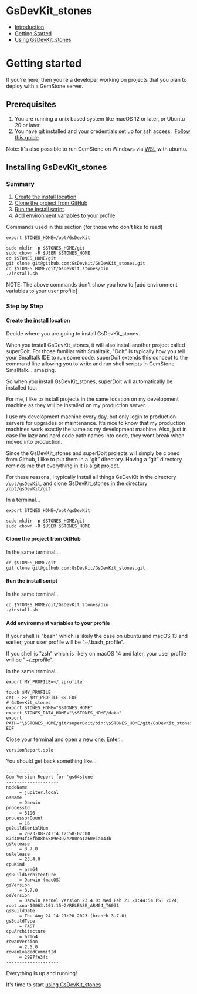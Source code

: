 # GsDevKit_stones

- [Introduction](docs.md)
- [Getting Started](gettingStarted.md)
- [Using GsDevKit_stones](using.md)

# Getting started

If you’re here, then you’re a developer working on projects that you plan to deploy with a GemStone server.

## Prerequisites 

1. You are running a unix based system like macOS 12 or later, or Ubuntu 20 or later.
2. You have git installed and your credentials set up for ssh access.  [Follow this guide](https://docs.github.com/en/authentication/connecting-to-github-with-ssh).

Note: It's also possible to run GemStone on Windows via [WSL](https://ubuntu.com/desktop/wsl) with ubuntu.

## Installing GsDevKit_stones

### Summary
1. [Create the install location](#create-the-install-location)
2. [Clone the project from GitHub](#clone-the-project-from-github)
3. [Run the install script](#run-the-install-script)
4. [Add environment variables to your profile](#add-environment-variables-to-your-profile)

Commands used in this section (for those who don't like to read)

```
export STONES_HOME=/opt/GsDevKit

sudo mkdir -p $STONES_HOME/git
sudo chown -R $USER $STONES_HOME
cd $STONES_HOME/git
git clone git@github.com:GsDevKit/GsDevKit_stones.git
cd $STONES_HOME/git/GsDevKit_stones/bin
./install.sh
```
NOTE: The above commands don't show you how to [add environment variables to your user profile]

### Step by Step

#### Create the install location

Decide where you are going to install GsDevKit_stones.

When you install GsDevKit_stones, it will also install another project called superDoit. For those familiar with Smalltalk, "DoIt" is typically how you tell your Smalltalk IDE to run some code. superDoit extends this concept to the command line allowing you to write and run shell scripts in GemStone Smalltalk… amazing.

So when you install GsDevKit_stones, superDoit will automatically be installed too.

For me, I like to install projects in the same location on my development machine as they will be installed on my production server.

I use my development machine every day, but only login to production servers for upgrades or maintenance. It’s nice to know that my production machines work exactly the same as my development machine. Also, just in case I’m lazy and hard code path names into code, they wont break when moved into production.

Since the GsDevKit_stones and superDoit projects will simply be cloned from Github, I like to put them in a “git” directory. Having a “git” directory reminds me that everything in it is a git project.

For these reasons, I typically install all things GsDevKit in the directory `/opt/gsDevKit`, and clone GsDevKit_stones in the directory `/opt/gsDevKit/git`

In a terminal...
```
export STONES_HOME=/opt/gsDevKit

sudo mkdir -p $STONES_HOME/git
sudo chown -R $USER $STONES_HOME
```
#### Clone the project from GitHub

In the same terminal...
```
cd $STONES_HOME/git
git clone git@github.com:GsDevKit/GsDevKit_stones.git
```

#### Run the install script
In the same terminal...
```
cd $STONES_HOME/git/GsDevKit_stones/bin
./install.sh

```

#### Add environment variables to your profile

If your shell is "bash" which is likely the case on ubuntu and macOS 13 and earlier, your user profile will be "~/.bash_profile". 

If you shell is "zsh" which is likely on macOS 14 and later, your user profile will be "~/.zprofile".

In the same terminal...
```
export MY_PROFILE=~/.zprofile

touch $MY_PROFILE
cat - >> $MY_PROFILE << EOF
# GsDevKit_stones
export STONES_HOME="$STONES_HOME"
export STONES_DATA_HOME="\$STONES_HOME/data"
export PATH="\$STONES_HOME/git/superDoit/bin:\$STONES_HOME/git/GsDevKit_stones/bin:\$PATH"
EOF
```

Close your terminal and open a new one. Enter...
```
versionReport.solo
```

You should get back something like...
```
--------------------
Gem Version Report for 'gs64stone'
--------------------
nodeName
	 = jupiter.local
osName
	 = Darwin
processId
	 = 5196
processorCount
	 = 16
gsBuildSerialNum
	 = 2023-08-24T14:12:58-07:00 87d4894f48fb88b6589e392e200ea1a60e1a143b
gsRelease
	 = 3.7.0
osRelease
	 = 23.4.0
cpuKind
	 = arm64
gsBuildArchitecture
	 = Darwin (macOS)
gsVersion
	 = 3.7.0
osVersion
	 = Darwin Kernel Version 23.4.0: Wed Feb 21 21:44:54 PST 2024; root:xnu-10063.101.15~2/RELEASE_ARM64_T6031
gsBuildDate
	 = Thu Aug 24 14:21:20 2023 (branch 3.7.0)
gsBuildType
	 = FAST
cpuArchitecture
	 = arm64
rowanVersion
	 = 2.5.0
rowanLoadedCommitId
	 = 2997fe3fc
--------------------
```

Everything is up and running!

It's time to start [using GsDevKit_stones](usage.md)
